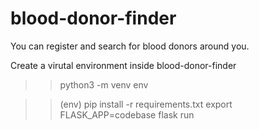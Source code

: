 # blood-donor-finder
You can register and search for blood donors around you.


Create a virutal environment inside blood-donor-finder
>> python3 -m venv env

>> (env) pip install -r requirements.txt
>> export FLASK_APP=codebase
>> flask run
